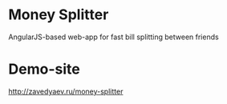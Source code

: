 # Money Splitter
AngularJS-based web-app for fast bill splitting between friends

# Demo-site
http://zavedyaev.ru/money-splitter
